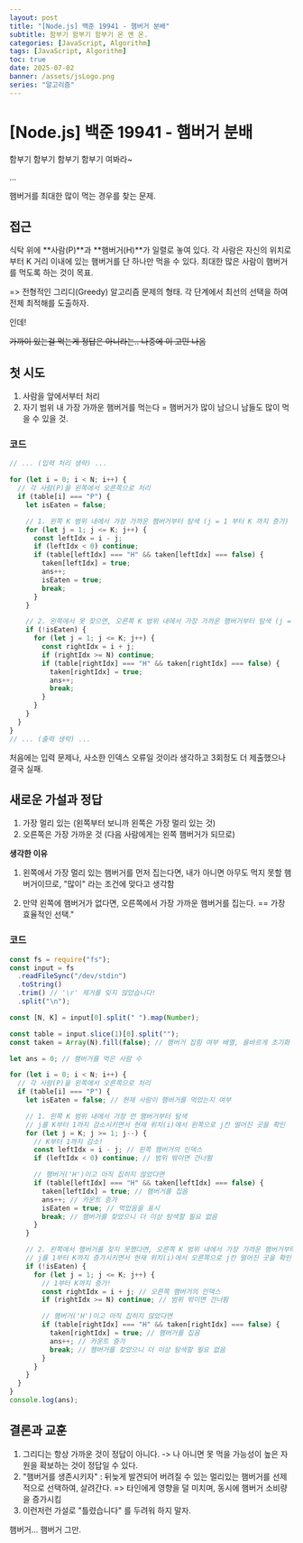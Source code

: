 ```yaml
---
layout: post
title: "[Node.js] 백준 19941 - 햄버거 분배"
subtitle: 함부기 함부기 함부기 온 앤 온.
categories: [JavaScript, Algorithm]
tags: [JavaScript, Algorithm]
toc: true
date: 2025-07-02
banner: /assets/jsLogo.png
series: "알고리즘"
---
```


# [Node.js] 백준 19941 - 햄버거 분배

함부기 함부기
함부기 함부기
여봐라~

...

햄버거를 최대한 많이 먹는 경우를 찾는 문제.

## 접근

식탁 위에 **사람(P)**과 **햄버거(H)**가 일렬로 놓여 있다.
각 사람은 자신의 위치로부터 K 거리 이내에 있는 햄버거를 단 하나만 먹을 수 있다.
최대한 많은 사람이 햄버거를 먹도록 하는 것이 목표.

=> 전형적인 그리디(Greedy) 알고리즘 문제의 형태.
각 단계에서 최선의 선택을 하여 전체 최적해를 도출하자.

인데!

~~가까이 있는걸 먹는게 정답은 아니라는.. 나중에 이 고민 나옴~~

## 첫 시도

1. 사람을 앞에서부터 처리
2. 자기 범위 내 가장 가까운 햄버거를 먹는다 = 햄버거가 많이 남으니 남들도 많이 먹을 수 있을 것.

### 코드

```js
// ... (입력 처리 생략) ...

for (let i = 0; i < N; i++) {
  // 각 사람(P)을 왼쪽에서 오른쪽으로 처리
  if (table[i] === "P") {
    let isEaten = false;

    // 1. 왼쪽 K 범위 내에서 가장 가까운 햄버거부터 탐색 (j = 1 부터 K 까지 증가)
    for (let j = 1; j <= K; j++) {
      const leftIdx = i - j;
      if (leftIdx < 0) continue;
      if (table[leftIdx] === "H" && taken[leftIdx] === false) {
        taken[leftIdx] = true;
        ans++;
        isEaten = true;
        break;
      }
    }

    // 2. 왼쪽에서 못 찾으면, 오른쪽 K 범위 내에서 가장 가까운 햄버거부터 탐색 (j = 1 부터 K 까지 증가)
    if (!isEaten) {
      for (let j = 1; j <= K; j++) {
        const rightIdx = i + j;
        if (rightIdx >= N) continue;
        if (table[rightIdx] === "H" && taken[rightIdx] === false) {
          taken[rightIdx] = true;
          ans++;
          break;
        }
      }
    }
  }
}
// ... (출력 생략) ...
```

처음에는 입력 문제나, 사소한 인덱스 오류일 것이라 생각하고 3회정도 더 제출했으나 결국 실패.

## 새로운 가설과 정답

1. 가장 멀리 있는 (왼쪽부터 보니까 왼쪽은 가장 멀리 있는 것)
2. 오른쪽은 가장 가까운 것 (다음 사람에게는 왼쪽 햄버거가 되므로)

**생각한 이유**

1. 왼쪽에서 가장 멀리 있는 햄버거를 먼저 집는다면, 내가 아니면 아무도 먹지 못할 햄버거이므로, "많이" 라는 조건에 맞다고 생각함

2. 만약 왼쪽에 햄버거가 없다면, 오른쪽에서 가장 가까운 햄버거를 집는다. == 가장 효율적인 선택."

### 코드

```js
const fs = require("fs");
const input = fs
  .readFileSync("/dev/stdin")
  .toString()
  .trim() // '\r' 제거를 잊지 않았습니다!
  .split("\n");

const [N, K] = input[0].split(" ").map(Number);

const table = input.slice(1)[0].split("");
const taken = Array(N).fill(false); // 햄버거 집힘 여부 배열, 올바르게 초기화

let ans = 0; // 햄버거를 먹은 사람 수

for (let i = 0; i < N; i++) {
  // 각 사람(P)을 왼쪽에서 오른쪽으로 처리
  if (table[i] === "P") {
    let isEaten = false; // 현재 사람이 햄버거를 먹었는지 여부

    // 1. 왼쪽 K 범위 내에서 가장 먼 햄버거부터 탐색
    // j를 K부터 1까지 감소시키면서 현재 위치(i)에서 왼쪽으로 j칸 떨어진 곳을 확인
    for (let j = K; j >= 1; j--) {
      // K부터 1까지 감소!
      const leftIdx = i - j; // 왼쪽 햄버거의 인덱스
      if (leftIdx < 0) continue; // 범위 밖이면 건너뜀

      // 햄버거('H')이고 아직 집히지 않았다면
      if (table[leftIdx] === "H" && taken[leftIdx] === false) {
        taken[leftIdx] = true; // 햄버거를 집음
        ans++; // 카운트 증가
        isEaten = true; // 먹었음을 표시
        break; // 햄버거를 찾았으니 더 이상 탐색할 필요 없음
      }
    }

    // 2. 왼쪽에서 햄버거를 찾지 못했다면, 오른쪽 K 범위 내에서 가장 가까운 햄버거부터 탐색
    // j를 1부터 K까지 증가시키면서 현재 위치(i)에서 오른쪽으로 j칸 떨어진 곳을 확인
    if (!isEaten) {
      for (let j = 1; j <= K; j++) {
        // 1부터 K까지 증가!
        const rightIdx = i + j; // 오른쪽 햄버거의 인덱스
        if (rightIdx >= N) continue; // 범위 밖이면 건너뜀

        // 햄버거('H')이고 아직 집히지 않았다면
        if (table[rightIdx] === "H" && taken[rightIdx] === false) {
          taken[rightIdx] = true; // 햄버거를 집음
          ans++; // 카운트 증가
          break; // 햄버거를 찾았으니 더 이상 탐색할 필요 없음
        }
      }
    }
  }
}
console.log(ans);
```

## 결론과 교훈

1. 그리디는 항상 가까운 것이 정답이 아니다. -> 나 아니면 못 먹을 가능성이 높은 자원을 확보하는 것이 정답일 수 있다.
2. "햄버거를 생존시키자" : 뒤늦게 발견되어 버려질 수 있는 멀리있는 햄버거를 선제적으로 선택하여, 살려간다. => 타인에게 영향을 덜 미치며, 동시에 햄버거 소비량을 증가시킴
3. 이런저런 가설로 "틀렸습니다" 를 두려워 하지 말자.

햄버거... 햄버거 그만.
